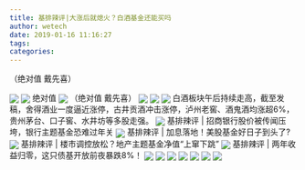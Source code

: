 ```yaml
---
title: 基排辣评|大涨后就熄火？白酒基金还能买吗
author: wetech
date: 2019-01-16 11:16:27
tags: 
categories: 
---
```

（绝对值 戴先喜）
<!-- more -->
<img align="center" border="0" src="http://invest-images-external.cbndata.org/5LiA6LSiQUJT/images/76abc6f69a1aed2f93ffc33d8c93db3512ad69a6.jpeg" />
<img align="center" border="0" src="http://invest-images-external.cbndata.org/5LiA6LSiQUJT/images/71e6eb767d643a92c62f083f3c14a107fbae82ea.png" />
绝对值
<img align="center" border="0" src="http://invest-images-external.cbndata.org/5LiA6LSiQUJT/images/aec2b8e4cad6bd816a210d9dad87295180afc94d.png" />
（绝对值 戴先喜）
<img align="center" border="0" src="http://invest-images-external.cbndata.org/5LiA6LSiQUJT/images/392c24f810414b036575ddce7d1abe74fd0154b3.png" />
 
<img align="center" border="0" src="http://invest-images-external.cbndata.org/5LiA6LSiQUJT/images/b5653312698cb808abb9ff8f01d827aab3ded4f9.jpeg" />
 
<img align="center" border="0" src="http://invest-images-external.cbndata.org/5LiA6LSiQUJT/images/a669bc38d14cc3e87b88f7074c04c361fc8f1a4b.png" />
白酒板块午后持续走高，截至发稿，舍得酒业一度逼近涨停，古井贡酒冲击涨停，泸州老窖、酒鬼酒均涨超6%，贵州茅台、口子窖、水井坊等多股走强。
<img align="center" border="0" src="http://invest-images-external.cbndata.org/5LiA6LSiQUJT/images/e91ce180dea5605771ef3af4e2174de7a9dd8ec0.png" />
基排辣评 | 招商银行股价被传闻压垮，银行主题基金恐难过年关
<img align="center" border="0" src="http://invest-images-external.cbndata.org/5LiA6LSiQUJT/images/ab253c7c6332c903fcad2a4c8a41b3daba6287a0.jpeg" />
基排辣评 | 加息落地！美股基金好日子到头了?
<img align="center" border="0" src="http://invest-images-external.cbndata.org/5LiA6LSiQUJT/images/55ead6fb24d4646a29eff194b3d094e36f42790a.png" />
基排辣评 | 楼市调控放松？地产主题基金净值“上窜下跳”
<img align="center" border="0" src="http://invest-images-external.cbndata.org/5LiA6LSiQUJT/images/fefaca54e99da5b77ba985b74b5a0694cf3f6a3b.png" />
基排辣评 | 两年收益归零，这只债基开放前夜暴跌8%！
<img align="center" border="0" src="http://invest-images-external.cbndata.org/5LiA6LSiQUJT/images/5c791c95e96db98cbfd4c96aa58380f1c72999a5.jpeg" />
<img align="center" border="0" src="http://invest-images-external.cbndata.org/5LiA6LSiQUJT/images/05ae8068689492a41082e0fc2a49cc01279a4c10.png" />
<img align="center" border="0" src="http://invest-images-external.cbndata.org/5LiA6LSiQUJT/images/3073fd1e20b7c50b490316c8cd009903884fa6f7.png" />
<img align="center" border="0" src="http://invest-images-external.cbndata.org/5LiA6LSiQUJT/images/b5f07f3016ade501695bfeda08360a3b13d733c3.jpeg" />
<img align="center" border="0" src="http://invest-images-external.cbndata.org/5LiA6LSiQUJT/images/becb113c7524ea58cc968e1ec9d4f975e0d3c541.png" />
<img align="center" border="0" src="http://invest-images-external.cbndata.org/5LiA6LSiQUJT/images/ce13acc253914b9b360e6293d6c445acf1987cb9.png" />
<img align="center" border="0" src="http://invest-images-external.cbndata.org/5LiA6LSiQUJT/images/66afad34e5f2965c1b455b141fd683b4014ef1ef.jpeg" />
